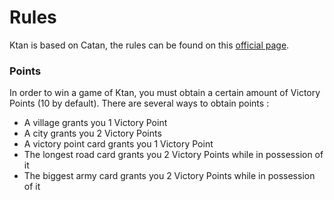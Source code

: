 # Rules

Ktan is based on Catan, the rules can be found on this [official page](https://www.catan.com/understand-catan/game-rules).

### Points

In order to win a game of Ktan, you must obtain a certain amount of Victory Points (10 by default).
There are several ways to obtain points :

- A village grants you 1 Victory Point
- A city grants you 2 Victory Points
- A victory point card grants you 1 Victory Point
- The longest road card grants you 2 Victory Points while in possession of it
- The biggest army card grants you 2 Victory Points while in possession of it